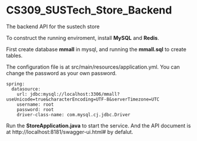 # CS309_SUSTech_Store_Backend
The backend API for the sustech store

To construct the running enviroment, install **MySQL** and **Redis**.

First create database **mmall** in mysql, and running the **mmall.sql** to create tables.

The configuration file is at src/main/resources/application.yml. You can change the password as your own password.
```
spring:
  datasource:
    url: jdbc:mysql://localhost:3306/mmall?useUnicode=true&characterEncoding=UTF-8&serverTimezone=UTC
    username: root
    password: root
    driver-class-name: com.mysql.cj.jdbc.Driver
```

Run the **StoreApplication.java** to start the service. 
And the API document is at http://localhost:8181/swagger-ui.html# by defalut.
